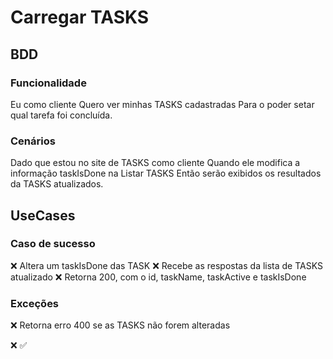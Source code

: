 # Carregar TASKS

## BDD

### Funcionalidade 

Eu como cliente
Quero ver minhas TASKS cadastradas
Para o poder setar qual tarefa foi concluída.

### Cenários

Dado que estou no site de TASKS como cliente
Quando ele modifica a informação taskIsDone na Listar TASKS
Então serão exibidos os resultados da TASKS atualizados.

## UseCases

### Caso de sucesso

❌ Altera um taskIsDone das TASK
❌ Recebe as respostas da lista de TASKS atualizado
❌ Retorna 200, com o id, taskName, taskActive e taskIsDone

### Exceções

❌ Retorna erro 400 se as TASKS não forem alteradas

❌ ✅